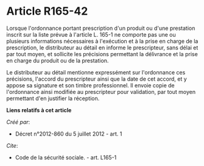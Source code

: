 # Article R165-42

Lorsque l'ordonnance portant prescription d'un produit ou d'une prestation inscrit sur la liste prévue à l'article L. 165-1
ne comporte pas une ou plusieurs informations nécessaires à l'exécution et à la prise en charge de la prescription, le
distributeur au détail en informe le prescripteur, sans délai et par tout moyen, et sollicite les précisions permettant la
délivrance et la prise en charge du produit ou de la prestation. 

Le distributeur au détail mentionne expressément sur l'ordonnance ces précisions, l'accord du prescripteur ainsi que la date
de cet accord, et y appose sa signature et son timbre professionnel. Il envoie copie de l'ordonnance ainsi modifiée au
prescripteur pour validation, par tout moyen permettant d'en justifier la réception.

**Liens relatifs à cet article**

_Créé par_:

  - Décret n°2012-860 du 5 juillet 2012 - art. 1

_Cite_:

  - Code de la sécurité sociale. - art. L165-1
